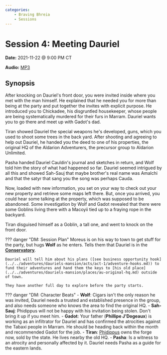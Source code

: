 ```yaml
---
categories:
    - Braving Bhreia
    - Sessions
---
```

# Session 4: Meeting Dauriel

**Date:** 2021-11-22 @ 9:00 PM CT

**Audio:** [MP3](https://drive.google.com/file/d/1yT-xluCe4jXbhvOAnm1hO_7XElN2qV5Y/view?usp=sharing)

## Synopsis

After knocking on Dauriel's front door, you were invited inside where you met with the man himself. He explained that he needed you for more than being at the party and put together the invites with explicit purpose. He introduced you to Chickadee, his disgruntled housekeeper, whose people are being systematically murdered for their furs in Marram. Dauriel wants you to go there and meet up with Gadot's dad.

Tiran showed Dauriel the special weapons he's developed, guns, which you used to shoot some trees in the back yard. After shooting and agreeing to help out Dauriel, he handed you the deed to one of his properties, the original HQ of the Aldarion Adventurers, the precursor group to Aldarion Unlimited.

Pasha handed Dauriel Cauldin's journal and sketches in return, and Wolf told him the story of what had happened so far. Dauriel seemed intrigued by all this and showed Sah-Sauj that maybe brother's real name was Amalchi and that the satyr that sang you the song was perhaps Cauda.

Now, loaded with new information, you set on your way to check out your new property and retrieve some maps left there. But, once you arrived, you could hear some talking at the property, which was supposed to be abandoned. Some investigation by Wolf and Gadot revealed that there were some Goblins living there with a Macoyii tied up to a fraying rope in the backyard.

Tiran disguised himself as a Goblin, a tall one, and went to knock on the front door.

??? danger "DM: Session Plan"
    Moreus is on his way to town to get stuff for the party, but hugs **Wolf** as he enters. Tells them that Dauriel is in the [**Conservatory**](../../adventures/dauriels-mansion/places/the-mansion.md).

    Dauriel will tell him about his plans ([see business opportunity hook](../../adventures/dauriels-mansion/acts/act-1/adventure-hooks.md)) to fund their adventures and hand them the keys to [his old place](../../adventures/dauriels-mansion/places/au-original-hq.md) outside of town.

    They have another full day to explore before the party starts.

??? danger "DM: Character Beats"
    - **Wolf**: Cigars isn't the only reason he was invited, Dauriel needs a trusted and established presence in the group, and also needs someone who knows the area to find the original HQ.
    - **Sah-Sauj**: Phidippus will not be happy with his invitation being stolen. Don't bring it up if you meet him.
    - **Gadot**: Your father (**Phillipe J'Dogeaux**) is working as an infiltrator for Dauriel and has confirmed the atrocities against the Tabaxi people in Marram. He should be heading back within the month and recommended Gadot for the job.
    - **Tiran**: [Phidippus](../../adventures/dauriels-mansion/npcs/phidippus.md) owns the forge now, sold by the state. He lives nearby the old HQ.
    - **Pasha**: Is a witness to an atrocity and personally affected by it. Dauriel needs Pasha as a guide for the eastern lands.
